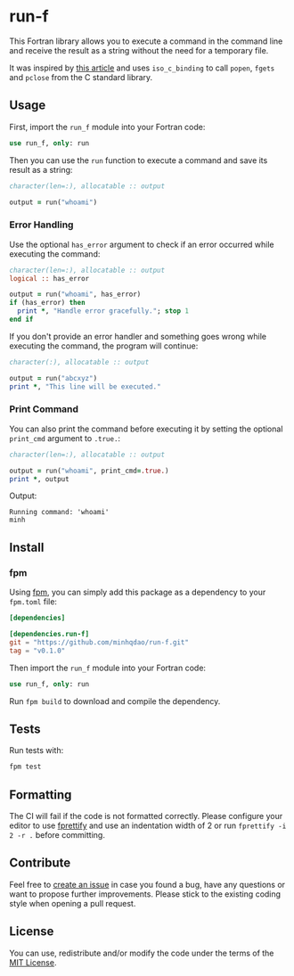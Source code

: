 # run-f

This Fortran library allows you to execute a command in the command line and receive the result as a string without the need for a temporary file.

It was inspired by [this article](https://degenerateconic.com/fortran-c-interoperability.html) and uses `iso_c_binding` to call `popen`, `fgets` and `pclose` from the C standard library.

## Usage

First, import the `run_f` module into your Fortran code:

```fortran
use run_f, only: run
```

Then you can use the `run` function to execute a command and save its result as a string:

```fortran
character(len=:), allocatable :: output

output = run("whoami")
```

### Error Handling

Use the optional `has_error` argument to check if an error occurred while executing the command:

```fortran
character(len=:), allocatable :: output
logical :: has_error

output = run("whoami", has_error)
if (has_error) then
  print *, "Handle error gracefully."; stop 1
end if
```

If you don't provide an error handler and something goes wrong while executing the command, the program will continue:

```fortran
character(:), allocatable :: output

output = run("abcxyz")
print *, "This line will be executed."
```

### Print Command

You can also print the command before executing it by setting the optional `print_cmd` argument to `.true.`:

```fortran
character(len=:), allocatable :: output

output = run("whoami", print_cmd=.true.)
print *, output
```

Output:
```
Running command: 'whoami'
minh
```

## Install

### fpm

Using [fpm](https://fpm.fortran-lang.org), you can simply add this package as a dependency to your `fpm.toml` file:

```toml
[dependencies]

[dependencies.run-f]
git = "https://github.com/minhqdao/run-f.git"
tag = "v0.1.0"
```

Then import the `run_f` module into your Fortran code:

```fortran
use run_f, only: run
```

Run `fpm build` to download and compile the dependency.

## Tests

Run tests with:

```bash
fpm test
```

## Formatting

The CI will fail if the code is not formatted correctly. Please configure your editor to use [fprettify](https://pypi.org/project/fprettify/) and use an indentation width of 2 or run `fprettify -i 2 -r .` before committing.

## Contribute

Feel free to [create an issue](https://github.com/minhqdao/run-f/issues) in case you found a bug, have any questions or want to propose further improvements. Please stick to the existing coding style when opening a pull request.

## License

You can use, redistribute and/or modify the code under the terms of the [MIT License](https://github.com/minhqdao/run-f/blob/main/LICENSE).
